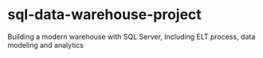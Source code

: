 # sql-data-warehouse-project
Building a modern warehouse with SQL Server, Including ELT process, data modeling and analytics
